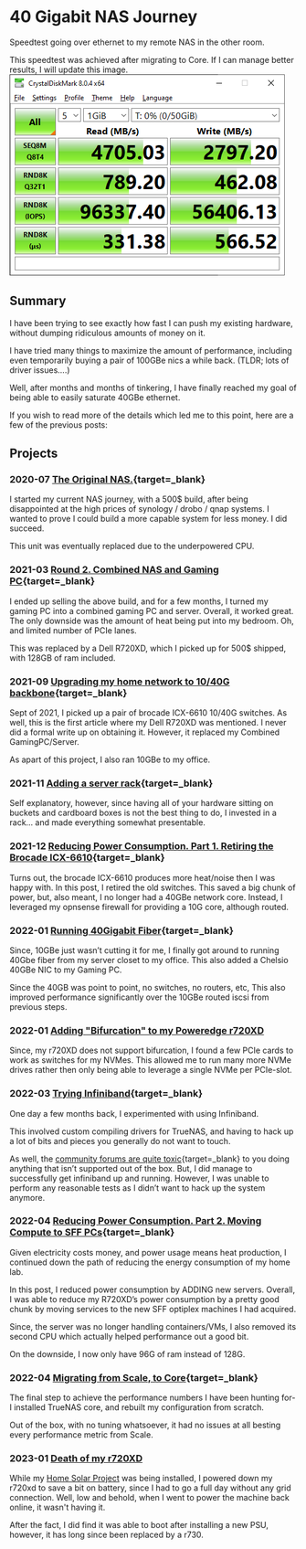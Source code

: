 # 40 Gigabit NAS Journey

Speedtest going over ethernet to my remote NAS in the other room.

This speedtest was achieved after migrating to Core. If I can manage better results, I will update this image.
![](./assets-40g/40g-nic-saturation.png)

## Summary

I have been trying to see exactly how fast I can push my existing hardware, without dumping ridiculous amounts of money on it.

I have tried many things to maximize the amount of performance, including even temporarily buying a pair of 100GBe nics a while back. (TLDR; lots of driver issues….)

Well, after months and months of tinkering, I have finally reached my goal of being able to easily saturate 40GBe ethernet.

If you wish to read more of the details which led me to this point, here are a few of the previous posts:

## Projects

### 2020-07 [The Original NAS.](https://xtremeownage.com/2020/07/24/closet-mini-server-build/){target=_blank}

I started my current NAS journey, with a 500$ build, after being disappointed at the high prices of synology / drobo / qnap systems. I wanted to prove I could build a more capable system for less money. I did succeed.

This unit was eventually replaced due to the underpowered CPU.

### 2021-03 [Round 2. Combined NAS and Gaming PC](https://xtremeownage.com/2021/03/16/2021-server-and-gaming-pc-build/){target=_blank}

I ended up selling the above build, and for a few months, I turned my gaming PC into a combined gaming PC and server. Overall, it worked great. The only downside was the amount of heat being put into my bedroom. Oh, and limited number of PCIe lanes.

This was replaced by a Dell R720XD, which I picked up for 500$ shipped, with 128GB of ram included.

### 2021-09 [Upgrading my home network to 10/40G backbone](https://xtremeownage.com/2021/09/04/10-40g-home-network-upgrade/){target=_blank}

Sept of 2021, I picked up a pair of brocade ICX-6610 10/40G switches. As well, this is the first article where my Dell R720XD was mentioned. I never did a formal write up on obtaining it. However, it replaced my Combined GamingPC/Server.

As apart of this project, I also ran 10GBe to my office.

### 2021-11 [Adding a server rack](https://xtremeownage.com/2021/11/05/rack-em-up/){target=_blank}

Self explanatory, however, since having all of your hardware sitting on buckets and cardboard boxes is not the best thing to do, I invested in a rack… and made everything somewhat presentable.

### 2021-12 [Reducing Power Consumption. Part 1. Retiring the Brocade ICX-6610](https://xtremeownage.com/2021/12/12/reducing-power-consumption-without-reducing-performance/){target=_blank}

Turns out, the brocade ICX-6610 produces more heat/noise then I was happy with. In this post, I retired the old switches. This saved a big chunk of power, but, also meant, I no longer had a 40GBe network core. Instead, I leveraged my opnsense firewall for providing a 10G core, although routed.

### 2022-01 [Running 40Gigabit Fiber](https://xtremeownage.com/2022/01/26/40gb-ethernet-cost-and-benchmarks/){target=_blank}

Since, 10GBe just wasn’t cutting it for me, I finally got around to running 40Gbe fiber from my server closet to my office. This also added a Chelsio 40GBe NIC to my Gaming PC.

Since the 40GB was point to point, no switches, no routers, etc, This also improved performance significantly over the 10GBe routed iscsi from previous steps.

### 2022-01 [Adding "Bifurcation" to my Poweredge r720XD](./../../blog/posts/Technology/2022-01/R720XD-Bifurcation.md)

Since, my r720XD does not support bifurcation, I found a few PCIe cards to work as switches for my NVMes. This allowed me to run many more NVMe drives rather then only being able to leverage a single NVMe per PCIe-slot.

### 2022-03 [Trying Infiniband](https://xtremeownage.com/2022/03/26/truenas-scale-infiniband/){target=_blank}

One day a few months back, I experimented with using Infiniband.

This involved custom compiling drivers for TrueNAS, and having to hack up a lot of bits and pieces you generally do not want to touch.

As well, the [community forums are quite toxic](https://www.truenas.com/community/threads/chelsio-t520-cr.97081/#post-690618){target=_blank} to you doing anything that isn’t supported out of the box. But, I did manage to successfully get infiniband up and running. However, I was unable to perform any reasonable tests as I didn’t want to hack up the system anymore.

### 2022-04 [Reducing Power Consumption. Part 2. Moving Compute to SFF PCs](https://xtremeownage.com/2022/04/10/attempting-to-reduce-power-consumption-and-improving-performance/){target=_blank}

Given electricity costs money, and power usage means heat production, I continued down the path of reducing the energy consumption of my home lab.

In this post, I reduced power consumption by ADDING new servers. Overall, I was able to reduce my R720XD’s power consumption by a pretty good chunk by moving services to the new SFF optiplex machines I had acquired.

Since, the server was no longer handling containers/VMs, I also removed its second CPU which actually helped performance out a good bit.

On the downside, I now only have 96G of ram instead of 128G.

### 2022-04 [Migrating from Scale, to Core](https://xtremeownage.com/2022/04/29/moving-from-truenas-scale-to-core/){target=_blank}

The final step to achieve the performance numbers I have been hunting for- I installed TrueNAS core, and rebuilt my configuration from scratch.

Out of the box, with no tuning whatsoever, it had no issues at all besting every performance metric from Scale.


### 2023-01 [Death of my r720XD](./../../blog/posts/Technology/2023-01/r720xd-death.md)

While my [Home Solar Project](Solar-Project.md) was being installed, I powered down my r720xd to save a bit on battery, since I had to go a full day without any grid connection. Well, low and behold, when I went to power the machine back online, it wasn't having it.

After the fact, I did find it was able to boot after installing a new PSU, however, it has long since been replaced by a r730.